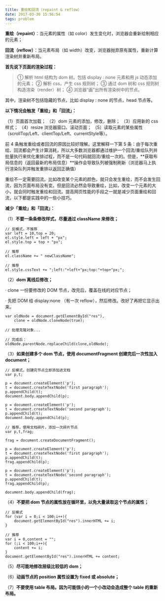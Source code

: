 ```yaml
---
title: 重绘和回流（repaint & reflow）
date: 2017-03-30 15:56:54
tags: problem
---
```


**重绘（repaint）**：当元素的属性（如 color）发生变化时，浏览器会重新绘制相应的元素；

**回流（reflow）**：当元素布局（如 width）改变，浏览器抛弃原有属性，重新计算渲染树并重新布局。

<!-- more -->

**首先说下页面的渲染过程：**

> ① 解析 html 结构为 dom 树。包括 display : none 元素和用 js 动态添加的元素；
> ② 解析 css，产生 css 规则树；
> ③ 通过 dom 树和 css 规则树构造渲染（render）树；
> ④ 浏览器“画”出所有渲染树中的节点。

其中，渲染树不包括隐藏的节点，比如 display : none 的节点，head 节点等。

**以下情况会触发「重绘」和「回流」：**

（1）页面首次加载；
（2）dom 元素的添加，修改，删除；
（3）应用新的 css 样式；
（4）resize 浏览器窗口、滚动页面；
（5）读取元素的某些属性（scrollTop/Left、clientTop/Left、currentStyle等）。

前 4 条触发重绘或者回流的原因比较好理解。这里解释一下第 5 条：由于每次重绘、回流都会产生计算消耗，所以大多数浏览器都通过维护一个回流/重绘队列并批量执行来优化重排过程，而不是一句代码就回流/重绘一次的。但是，**获取布局信息的（返回最新的布局信息）**操作会导致队列被强制刷新（浏览器马上执行渲染队列并触发重排以返回正确值）

重绘不一定需要回流。比如改变某个元素的颜色，就只会发生重绘，而不会发生回流，因为页面布局没有变。但是回流必然会导致重绘，比如，改变一个元素的大小，就会同时触发重绘和回流。提高网页性能的手段之一就是减少页面重绘和回流，以下都是实践中的一些小技巧。

**减少「重绘」和「回流」：**

（1）**不要一条条修改样式，尽量通过 className 来修改；**

```
// 反模式，不推荐
var left = 10,top = 20;
el.style.left = left + "px";
el.style.top = top + "px";

// 推荐
el.className += " newClassName";

// 推荐
el.style.cssText += ";left:"+left+"px;top:"+top+"px;";

```
（2）**dom 离线后修改；**

  · clone 一份要修改的 DOM 节点，改完后，覆盖在线的对应节点；

  · 先把 DOM 给 display:none （有一次 reflow），然后修改。改好了再把它显示出来。

```
var oldNode = document.getElementById("res"),
    clone = oldNode.cloneNode(true);

// 处理克隆对象...

// 完成后：
oldNode.parentNode.replaceChild(clone,oldNode);
```

（3）**如果创建多个 dom 节点，使用 documentFragment 创建完后一次性加入 document；**

```
// 反模式，创建完节点立即添加进文档
var p,t;

p = document.createElement('p');
t = document.createTextNode('first paragraph');
p.appendChild(t);
document.body.appendChild(p);

p = document.createElement('p');
t = document.createTextNode('second paragraph');
p.appendChild(t);
document.body.appendChild(p);

// 推荐，使用文档碎片，添加一次碎片节点
var p,t,frag;

frag = document.createDocumentFragment();

p = document.createElement('p');
t = document.createTextNode('first paragraph');
p.appendChild(t);
frag.appendChild(p);

p = document.createElement('p');
t = document.createTextNode('second paragraph');
p.appendChild(t);
frag.appendChild(p);

document.body.appendChild(frag);
```

（4）**不要把 dom 节点的属性放在循环里，以免大量读取这个节点的属性；**

```
// 反模式
for (var i = 0;i < 100;i++){
    document.getElementById("res").innerHTML += i;
}

// 推荐
var i = 0,content = "";
for (;i < 100;i++){
    content += i;
}
document.getElementById("res").innerHTML += content;
```

（5）**尽可能地修改层级比较低的 dom；**

（6）**动画节点的 position 属性设置为 fixed 或 absolute；**

（7）**不要使用 table 布局。因为可能很小的一个小改动会造成整个 table 的重新布局。**


